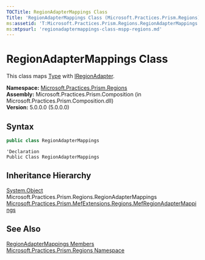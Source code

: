 ```yaml
---
TOCTitle: RegionAdapterMappings Class
Title: 'RegionAdapterMappings Class (Microsoft.Practices.Prism.Regions)'
ms:assetid: 'T:Microsoft.Practices.Prism.Regions.RegionAdapterMappings'
ms:mtpsurl: 'regionadaptermappings-class-mspp-regions.md'
---
```


# RegionAdapterMappings Class

This class maps [Type](http://msdn.microsoft.com/en-us/library/42892f65) with [IRegionAdapter](/patterns-practices/reference/iregionadapter-interface-mspp-regions).

**Namespace:** [Microsoft.Practices.Prism.Regions](/patterns-practices/reference/mspp-regions-namespace)  
**Assembly:** Microsoft.Practices.Prism.Composition (in Microsoft.Practices.Prism.Composition.dll)  
**Version:** 5.0.0.0 (5.0.0.0)

## Syntax
```C#
public class RegionAdapterMappings
```

```VB
'Declaration
Public Class RegionAdapterMappings
```

## Inheritance Hierarchy

[System.Object](http://msdn.microsoft.com/en-us/library/e5kfa45b)  
  Microsoft.Practices.Prism.Regions.RegionAdapterMappings  
    [Microsoft.Practices.Prism.MefExtensions.Regions.MefRegionAdapterMappings](/patterns-practices/reference/mefregionadaptermappings-class-mspp-mefextensions-regions)

## See Also

[RegionAdapterMappings Members](/patterns-practices/reference/regionadaptermappings-members-mspp-regions)  
[Microsoft.Practices.Prism.Regions Namespace](/patterns-practices/reference/mspp-regions-namespace)  